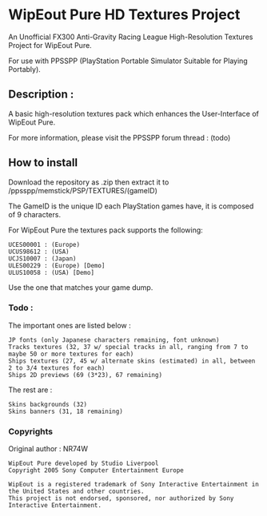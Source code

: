 # WipEout Pure HD Textures Project
An Unofficial FX300 Anti-Gravity Racing League High-Resolution Textures Project for WipEout Pure.

For use with PPSSPP (PlayStation Portable Simulator Suitable for Playing Portably).
## Description :
A basic high-resolution textures pack which enhances the User-Interface of WipEout Pure.

For more information, please visit the PPSSPP forum thread : (todo)

## How to install
Download the repository as .zip then extract it to /ppsspp/memstick/PSP/TEXTURES/(gameID)

The GameID is the unique ID each PlayStation games have, it is composed of 9 characters.

For WipEout Pure the textures pack supports the following:
```
UCES00001 : (Europe)
UCUS98612 : (USA)
UCJS10007 : (Japan)
ULES00229 : (Europe) [Demo]
ULUS10058 : (USA) [Demo]
```

Use the one that matches your game dump.

### Todo :
The important ones are listed below :
```
JP fonts (only Japanese characters remaining, font unknown)
Tracks textures (32, 37 w/ special tracks in all, ranging from 7 to maybe 50 or more textures for each)
Ships textures (27, 45 w/ alternate skins (estimated) in all, between 2 to 3/4 textures for each)
Ships 2D previews (69 (3*23), 67 remaining)
```
The rest are :
```
Skins backgrounds (32)
Skins banners (31, 18 remaining)
```

### Copyrights
Original author : NR74W

```
WipEout Pure developed by Studio Liverpool
Copyright 2005 Sony Computer Entertainment Europe
```
```
WipEout is a registered trademark of Sony Interactive Entertainment in the United States and other countries.
This project is not endorsed, sponsored, nor authorized by Sony Interactive Entertainment.
```
